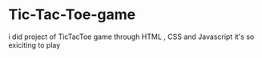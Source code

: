# Tic-Tac-Toe-game
i did project of TicTacToe game through HTML , CSS and Javascript it's so exiciting to play 

